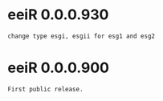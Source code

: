 # eeiR 0.0.0.930
	change type esgi, esgii for esg1 and esg2

# eeiR 0.0.0.900
	First public release.
